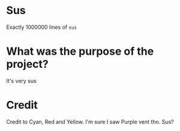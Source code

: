 # Sus

Exactly 1000000 lines of `sus`

# What was the purpose of the project?

It's very sus

# Credit

Credit to Cyan, Red and Yellow. I'm sure I saw Purple vent tho. Sus?
